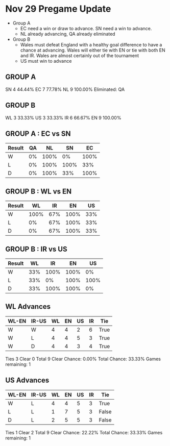# Nov 29 Pregame Update
- Group A
	- EC need a win or draw to advance. SN need a win to advance.
	- NL already advancing, QA already eliminated
- Group B
	- Wales must defeat England with a healthy goal difference to have a chance at advancing. Wales will either tie with EN or tie with both EN and IR. Wales are almost certainly out of the tournament
	- US must win to advance

## GROUP A
SN 4 44.44%
EC 7 77.78%
NL 9 100.00%
Eliminated: QA

## GROUP B
WL 3 33.33%
US 3 33.33%
IR 6 66.67%
EN 9 100.00%

## GROUP A : EC vs SN
Result | QA | NL | SN | EC
-|-|-|-|-
W | 0% | 100% | 0% | 100%
L | 0% | 100% | 100% | 33%
D | 0% | 100% | 33% | 100%

## GROUP B : WL vs EN
Result | WL | IR | EN | US
-|-|-|-|-
W | 100% | 67% | 100% | 33%
L | 0% | 67% | 100% | 33%
D | 0% | 67% | 100% | 33%

## GROUP B : IR vs US
Result | WL | IR | EN | US
-|-|-|-|-
W | 33% | 100% | 100% | 0%
L | 33% | 0% | 100% | 100%
D | 33% | 100% | 100% | 0%

## WL Advances
WL-EN|IR-US|WL|EN|US|IR|Tie
-|-|-|-|-|-|-
W|W|4|4|2|6|True
W|L|4|4|5|3|True
W|D|4|4|3|4|True

Ties 3 Clear 0 Total 9
Clear Chance: 0.00%
Total Chance: 33.33%
Games remaining: 1

## US Advances
WL-EN|IR-US|WL|EN|US|IR|Tie
-|-|-|-|-|-|-
W|L|4|4|5|3|True
L|L|1|7|5|3|False
D|L|2|5|5|3|False

Ties 1 Clear 2 Total 9
Clear Chance: 22.22%
Total Chance: 33.33%
Games remaining: 1